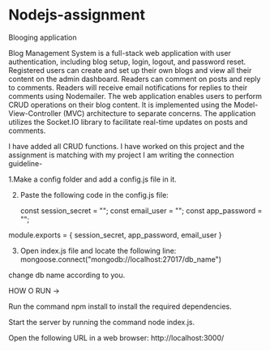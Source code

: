 # Nodejs-assignment
Blooging application

Blog Management System is a full-stack web application with user authentication, including blog setup, login, logout, and password reset. Registered users can create and set up their own blogs and view all their content on the admin dashboard. Readers can comment on posts and reply to comments. Readers will receive email notifications for replies to their comments using Nodemailer. The web application enables users to perform CRUD operations on their blog content. It is implemented using the Model-View-Controller (MVC) architecture to separate concerns. The application utilizes the Socket.IO library to facilitate real-time updates on posts and comments.

I have added all CRUD functions. I have worked on this project and the assignment is matching with my project I am writing the connection guideline-

1.Make a config folder and add a config.js file in it.

2. Paste the following code in the config.js file:

   const session_secret = "";
const email_user = "";
const app_password = "";

module.exports = {
    session_secret,
    app_password,
    email_user
}

3. Open index.js file and locate the following line:
 mongoose.connect("mongodb://localhost:27017/db_name")

change db name according to you.


HOW O RUN ->

Run the command npm install to install the required dependencies.

Start the server by running the command node index.js.

Open the following URL in a web browser: http://localhost:3000/



